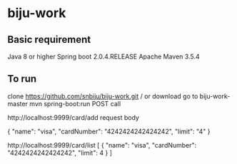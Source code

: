 # biju-work

Basic requirement
-----------------
Java 8 or higher
Spring boot 2.0.4.RELEASE
Apache Maven 3.5.4


To run
-------
clone https://github.com/snbiju/biju-work.git / or download
go to biju-work-master
mvn spring-boot:run
POST call

http://localhost:9999/card/add
request body

  {
        "name": "visa",
        "cardNumber": "4242424242424242",
        "limit": "4"
    }


http://localhost:9999/card/list
[
    {
        "name": "visa",
        "cardNumber": "4242424242424242",
        "limit": 4
    }
]